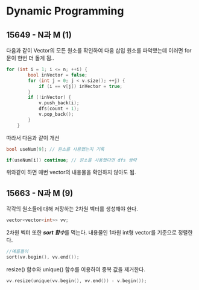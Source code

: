 # Dynamic Programming

## 15649 - N과 M (1)

다음과 같이 Vector의 모든 원소를 확인하여 다음 삽입 원소를 파악했는데 이러면 for문이 한번 더 돌게 됨..
```C
for (int i = 1; i <= n; ++i) {
        bool inVector = false;
        for (int j = 0; j < v.size(); ++j) {
            if (i == v[j]) inVector = true;
        }
        if (!inVector) {
            v.push_back(i);
            dfs(count + 1);
            v.pop_back();
        }
    }
```

따라서 다음과 같이 개선

```C
bool useNum[9]; // 원소를 사용했는지 기록

if(useNum[i]) continue; // 원소를 사용했다면 dfs 생략
```

위와같이 하면 매번 vector의 내용물을 확인하지 않아도 됨.

## 15663 - N과 M (9)

각각의 원소들에 대해 저장하는 2차원 벡터를 생성해야 한다.

```C
vector<vector<int>> vv;
```

2차원 벡터 또한 <i><strong>sort 함수</strong></i>를 먹는다.
내용물인 1차원 int형 vector를 기준으로 정렬한다.
```c
//예를들어
sort(vv.begin(), vv.end());
```

resize() 함수와 unique() 함수를 이용하여 중복 값을 제거한다.

```C
vv.resize(unique(vv.begin(), vv.end()) - v.begin());
```
